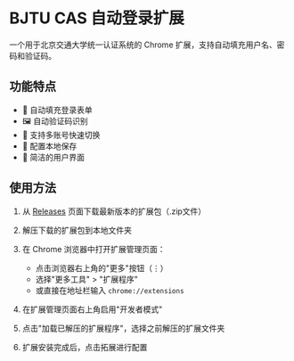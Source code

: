 # BJTU CAS 自动登录扩展

一个用于北京交通大学统一认证系统的 Chrome 扩展，支持自动填充用户名、密码和验证码。

## 功能特点

- 🔐 自动填充登录表单
- 🖼️ 自动验证码识别
- 🔄 支持多账号快速切换
- 💾 配置本地保存
- 🎨 简洁的用户界面

## 使用方法

1. 从 [Releases](https://github.com/hyskr/bjtu-mis-auto-login/releases) 页面下载最新版本的扩展包（.zip文件）

2. 解压下载的扩展包到本地文件夹

3. 在 Chrome 浏览器中打开扩展管理页面：
   - 点击浏览器右上角的"更多"按钮（⋮）
   - 选择"更多工具" > "扩展程序"
   - 或直接在地址栏输入 `chrome://extensions`

4. 在扩展管理页面右上角启用"开发者模式"

5. 点击"加载已解压的扩展程序"，选择之前解压的扩展文件夹

6. 扩展安装完成后，点击拓展进行配置